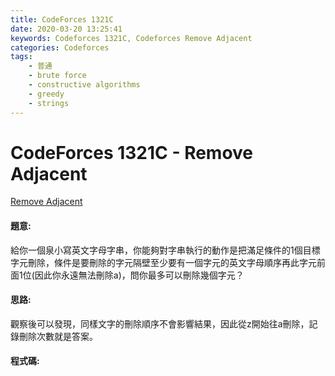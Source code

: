 ```yaml
---
title: CodeForces 1321C
date: 2020-03-20 13:25:41
keywords: Codeforces 1321C, Codeforces Remove Adjacent
categories: Codeforces
tags:
    - 普通
    - brute force
    - constructive algorithms
    - greedy
    - strings
---
```

# CodeForces 1321C - Remove Adjacent
[Remove Adjacent](https://codeforces.com/problemset/problem/1321/C)

#### 題意:
給你一個泉小寫英文字母字串，你能夠對字串執行的動作是把滿足條件的1個目標字元刪除，條件是要刪除的字元隔壁至少要有一個字元的英文字母順序再此字元前面1位(因此你永遠無法刪除a)，問你最多可以刪除幾個字元？
<!-- more -->
#### 思路:
觀察後可以發現，同樣文字的刪除順序不會影響結果，因此從z開始往a刪除，記錄刪除次數就是答案。

#### 程式碼:
<script src="https://gist.github.com/Daviswww/5f31b3e317535b12c8075e8d4764c11e.js"></script>